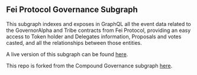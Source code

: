 ## Fei Protocol Governance Subgraph

This subgraph indexes and exposes in GraphQL all the event data related to the GovernorAlpha and Tribe contracts from Fei Protocol, providing an easy access to Token holder and Delegates information, Proposals and votes casted, and all the relationships between those entities.

A live version of this subgraph can be found [here](https://thegraph.com/legacy-explorer/subgraph/timg512372/fei-protocol-subgraph).

This repo is forked from the Compound Governance subgraph [here](https://github.com/arr00/compound-governance-subgraph).
